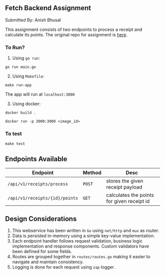 Fetch Backend Assignment
----

Submitted By: Anish Bhusal

This assignment consists of two endpoints to process a receipt and calculate its points. The original repo for assignment is [here](https://github.com/fetch-rewards/receipt-processor-challenge).

### To Run?

1. Using `go run`:

```
go run main.go
```

2. Using `Makefile`:

```
make run-app
```

The app will run at `localhost:3000`

3. Using docker:

```
docker build .
```

```
docker run -p 3000:3000 <image_id>
```

### To test

```
make test
```

## Endpoints Available

| Endpoint | Method | Desc |
|----------|--------|--------|
| `/api/v1/receipts/process` | `POST` | stores the given receipt payload |
| `/api/v1/receipts/{id}/points` | `GET` | calculates the points for given receipt id|

## Design Considerations

1. This webservice has been written in `Go` using `net/http` and `mux` as router.
2. Data is persisted in-memory using a simple key-value implementation.
3. Each endpoint handler follows request validation, business logic implementation and response components. Custom validators have been defined for some fields.
4. Routes are grouped together in `routes/routes.go` making it easier to navigate and maintain consistency.
5. Logging is done for each request using `zap` logger.
